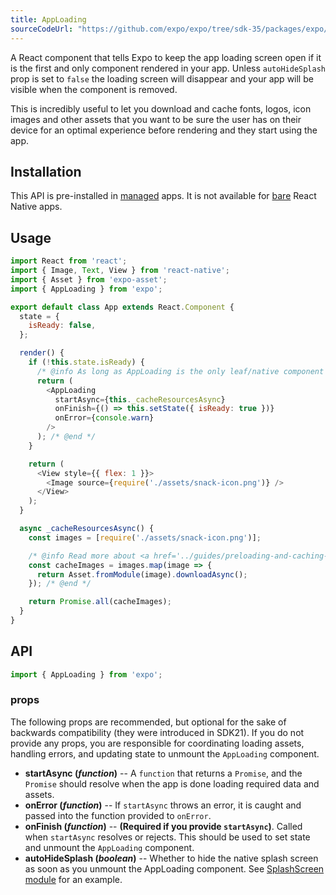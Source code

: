 ```yaml
---
title: AppLoading
sourceCodeUrl: "https://github.com/expo/expo/tree/sdk-35/packages/expo/src/launch"
---
```


A React component that tells Expo to keep the app loading screen open if it is the first and only component rendered in your app. Unless `autoHideSplash` prop is set to `false` the loading screen will disappear and your app will be visible when the component is removed.

This is incredibly useful to let you download and cache fonts, logos, icon images and other assets that you want to be sure the user has on their device for an optimal experience before rendering and they start using the app.

## Installation

This API is pre-installed in [managed](../../introduction/managed-vs-bare/#managed-workflow) apps. It is not available for [bare](../../introduction/managed-vs-bare/#bare-workflow) React Native apps.

## Usage

```javascript
import React from 'react';
import { Image, Text, View } from 'react-native';
import { Asset } from 'expo-asset';
import { AppLoading } from 'expo';

export default class App extends React.Component {
  state = {
    isReady: false,
  };

  render() {
    if (!this.state.isReady) {
      /* @info As long as AppLoading is the only leaf/native component that has been mounted, the loading screen will remain visible */
      return (
        <AppLoading
          startAsync={this._cacheResourcesAsync}
          onFinish={() => this.setState({ isReady: true })}
          onError={console.warn}
        />
      ); /* @end */
    }

    return (
      <View style={{ flex: 1 }}>
        <Image source={require('./assets/snack-icon.png')} />
      </View>
    );
  }

  async _cacheResourcesAsync() {
    const images = [require('./assets/snack-icon.png')];

    /* @info Read more about <a href='../guides/preloading-and-caching-assets.html'>Preloading and Caching Assets</a> */
    const cacheImages = images.map(image => {
      return Asset.fromModule(image).downloadAsync();
    }); /* @end */

    return Promise.all(cacheImages);
  }
}
```

## API

```js
import { AppLoading } from 'expo';
```

### props

The following props are recommended, but optional for the sake of backwards compatibility (they were introduced in SDK21). If you do not provide any props, you are responsible for coordinating loading assets, handling errors, and updating state to unmount the `AppLoading` component.

- **startAsync (_function_)** -- A `function` that returns a `Promise`, and the `Promise` should resolve when the app is done loading required data and assets.
- **onError (_function_)** -- If `startAsync` throws an error, it is caught and passed into the function provided to `onError`.
- **onFinish (_function_)** -- **(Required if you provide `startAsync`)**. Called when `startAsync` resolves or rejects. This should be used to set state and unmount the `AppLoading` component.
- **autoHideSplash (_boolean_)** -- Whether to hide the native splash screen as soon as you unmount the AppLoading component. See [SplashScreen module](../splash-screen/) for an example.
